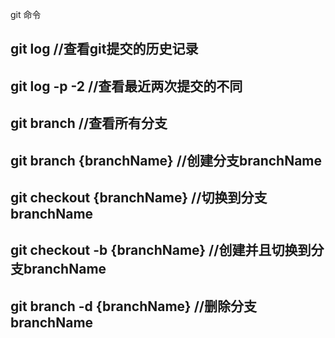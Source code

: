 git 命令


## git log   //查看git提交的历史记录    
## git log -p -2   //查看最近两次提交的不同







## git branch   //查看所有分支
## git branch {branchName}   //创建分支branchName
## git checkout {branchName}  //切换到分支branchName
## git checkout -b {branchName}  //创建并且切换到分支branchName
## git branch -d {branchName}  //删除分支branchName
